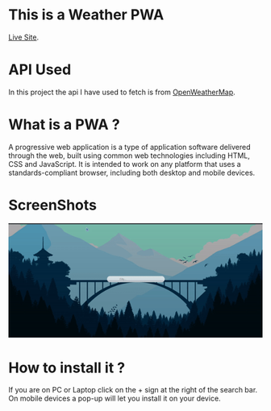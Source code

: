 # This is a Weather PWA

[Live Site](https://weather55.netlify.app/).

# API Used

In this project the api I have used to fetch is from [OpenWeatherMap](https://openweathermap.org/).

# What is a PWA ?

A progressive web application is a type of application software delivered through the web, built using common web technologies including HTML, CSS and JavaScript. It is intended to work on any platform that uses a standards-compliant browser, including both desktop and mobile devices.

# ScreenShots

![](/main.gif)

# How to install it ?

If you are on PC or Laptop click on the + sign at the right of the search bar. On mobile devices a pop-up will let you install it on your device.
